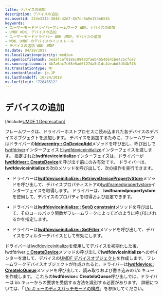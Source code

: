 ```yaml
---
title: デバイスの追加
description: デバイスの追加
ms.assetid: 233e3315-3044-42d7-867c-0a9e153eb53b
keywords:
- ユーザーモードドライバーフレームワーク WDK、デバイスの追加
- UMDF WDK, デバイスの追加
- ユーザーモードドライバー WDK UMDF、デバイスの追加
- WDK、UMDF のデバイスのインストール
- デバイスの追加 WDK UMDF
ms.date: 04/20/2017
ms.localizationpriority: medium
ms.openlocfilehash: 5edafcef9186c99483faeb4654d641be4c5cfce7
ms.sourcegitcommit: 4b7a6ac7c68e6ad6f27da5d1dc4deabd5d34b748
ms.translationtype: MT
ms.contentlocale: ja-JP
ms.lasthandoff: 10/24/2019
ms.locfileid: "72845512"
---
```

# <a name="adding-a-device"></a>デバイスの追加


[!include[UMDF 1 Deprecation](../umdf-1-deprecation.md)]

フレームワークは、ドライバーホストプロセスに読み込まれた各デバイスのデバイスオブジェクトを追加します。 デバイスを追加するために、フレームワークはドライバーの[**Idriverentry:: OnDeviceAdd**](https://docs.microsoft.com/windows-hardware/drivers/ddi/wudfddi/nf-wudfddi-idriverentry-ondeviceadd)メソッドを呼び出し、呼び出しで[Iwdfdriver](https://docs.microsoft.com/windows-hardware/drivers/ddi/wudfddi/nn-wudfddi-iwdfdriver)インターフェイスと[iwdfdeviceinitialize](https://docs.microsoft.com/windows-hardware/drivers/ddi/wudfddi/nn-wudfddi-iwdfdeviceinitialize)インターフェイスを渡します。 指定された**Iwdfdeviceinitialize**インターフェイスは、ドライバーが[**Iwdfdriver:: CreateDevice**](https://docs.microsoft.com/windows-hardware/drivers/ddi/wudfddi/nf-wudfddi-iwdfdriver-createdevice)を呼び出す前にのみ有効です。 ドライバーは、 **Iwdfdeviceinitialize**の次のメソッドを呼び出して、次の操作を実行できます。

-   ドライバーは[**Iwdfdeviceinitialize:: RetrieveDevicePropertyStore**](https://docs.microsoft.com/windows-hardware/drivers/ddi/wudfddi/nf-wudfddi-iwdfdeviceinitialize-retrievedevicepropertystore)メソッドを呼び出して、デバイスプロパティストアの[Iwdfnamedpropertystore](https://docs.microsoft.com/windows-hardware/drivers/ddi/wudfddi/nn-wudfddi-iwdfnamedpropertystore)インターフェイスを取得します。 ドライバーは、 **Iwdfnamedpropertystore**を使用して、デバイスのプロパティを取得および設定できます。

-   ドライバーは[**Iwdfdeviceinitialize:: Setの constraint**](https://docs.microsoft.com/windows-hardware/drivers/ddi/wudfddi/nf-wudfddi-iwdfdeviceinitialize-setlockingconstraint)メソッドを呼び出して、そのコールバック関数がフレームワークによってどのように呼び出されるかを指定します。

-   ドライバーは[**Iwdfdeviceinitialize:: SetFilter**](https://docs.microsoft.com/windows-hardware/drivers/ddi/wudfddi/nf-wudfddi-iwdfdeviceinitialize-setfilter)メソッドを呼び出して、デバイスをフィルターデバイスとして有効にします。

ドライバーは[Iwdfdeviceinitialize](https://docs.microsoft.com/windows-hardware/drivers/ddi/wudfddi/nn-wudfddi-iwdfdeviceinitialize)を使用してデバイスを初期化した後、Iwdfdriver [ **:: CreateDevice**](https://docs.microsoft.com/windows-hardware/drivers/ddi/wudfddi/nf-wudfddi-iwdfdriver-createdevice)メソッドの呼び出しで**iwdfdeviceinitialize**へのポインターを渡して、デバイスの[UMDF デバイスオブジェクト](framework-device-object.md)を作成します。 フレームワークデバイスオブジェクトが作成されると、ドライバーは[**Iwdfdevice:: CreateIoQueue**](https://docs.microsoft.com/windows-hardware/drivers/ddi/wudfddi/nf-wudfddi-iwdfdevice-createioqueue)メソッドを呼び出して、読み取りおよび書き込みの i/o キューを作成します。 これらの**Iwdfdevice:: CreateIoQueue**呼び出しでは、ドライバーは i/o キューからの要求を受信する方法を識別する必要があります。 詳細については、「 [I/o キューのディスパッチモードの構成](configuring-dispatch-mode-for-an-i-o-queue.md)」を参照してください。

 

 





